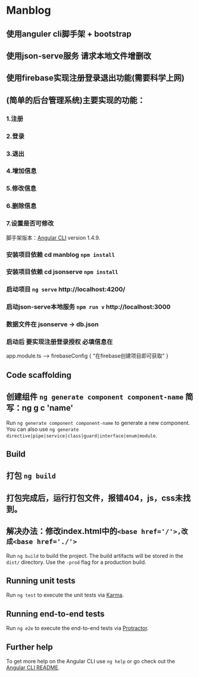 # Manblog

## 使用anguler cli脚手架 + bootstrap

## 使用json-serve服务 请求本地文件增删改

## 使用firebase实现注册登录退出功能(需要科学上网)

## (简单的后台管理系统)主要实现的功能：

### 1.注册
### 2.登录
### 3.退出
### 4.增加信息
### 5.修改信息
### 6.删除信息
### 7.设置是否可修改


脚手架版本：[Angular CLI](https://github.com/angular/angular-cli) version 1.4.9.

### 安装项目依赖 cd manblog `npm install`  
### 安装项目依赖 cd jsonserve `npm install`  


### 启动项目 `ng serve`   http://localhost:4200/

### 启动json-serve本地服务 `npm run v`    http://localhost:3000
### 数据文件在 jsonserve -> db.json


### 启动后 要实现注册登录授权  必填信息在  
app.module.ts -->  firebaseConfig { "在firebase创建项目即可获取" }



## Code scaffolding
## 创建组件 `ng generate component component-name`   简写：ng g c 'name'

Run `ng generate component component-name` to generate a new component. You can also use `ng generate directive|pipe|service|class|guard|interface|enum|module`.

## Build
## 打包  `ng build`
## 打包完成后，运行打包文件，报错404，js，css未找到。
## 解决办法：修改index.html中的`<base href='/'>,改成<base href='./'>`

Run `ng build` to build the project. The build artifacts will be stored in the `dist/` directory. Use the `-prod` flag for a production build.

## Running unit tests

Run `ng test` to execute the unit tests via [Karma](https://karma-runner.github.io).

## Running end-to-end tests

Run `ng e2e` to execute the end-to-end tests via [Protractor](http://www.protractortest.org/).

## Further help

To get more help on the Angular CLI use `ng help` or go check out the [Angular CLI README](https://github.com/angular/angular-cli/blob/master/README.md).
